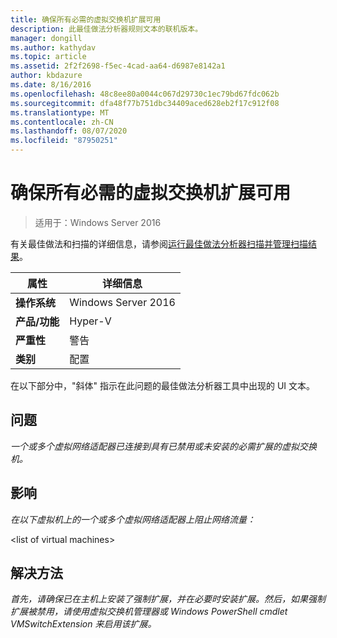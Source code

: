 ```yaml
---
title: 确保所有必需的虚拟交换机扩展可用
description: 此最佳做法分析器规则文本的联机版本。
manager: dongill
ms.author: kathydav
ms.topic: article
ms.assetid: 2f2f2698-f5ec-4cad-aa64-d6987e8142a1
author: kbdazure
ms.date: 8/16/2016
ms.openlocfilehash: 48c8ee80a0044c067d29730c1ec79bd67fdc062b
ms.sourcegitcommit: dfa48f77b751dbc34409aced628eb2f17c912f08
ms.translationtype: MT
ms.contentlocale: zh-CN
ms.lasthandoff: 08/07/2020
ms.locfileid: "87950251"
---
```

# <a name="ensure-that-all-mandatory-virtual-switch-extensions-are-available"></a>确保所有必需的虚拟交换机扩展可用

>适用于：Windows Server 2016

有关最佳做法和扫描的详细信息，请参阅[运行最佳做法分析器扫描并管理扫描结果](https://go.microsoft.com/fwlink/p/?LinkID=223177)。

|属性|详细信息|
|-|-|
|**操作系统**|Windows Server 2016|
|**产品/功能**|Hyper-V|
|**严重性**|警告|
|**类别**|配置|

在以下部分中，"斜体" 指示在此问题的最佳做法分析器工具中出现的 UI 文本。

## <a name="issue"></a>问题
*一个或多个虚拟网络适配器已连接到具有已禁用或未安装的必需扩展的虚拟交换机。*

## <a name="impact"></a>影响
*在以下虚拟机上的一个或多个虚拟网络适配器上阻止网络流量：*

\<list of virtual machines>

## <a name="resolution"></a>解决方法
*首先，请确保已在主机上安装了强制扩展，并在必要时安装扩展。然后，如果强制扩展被禁用，请使用虚拟交换机管理器或 Windows PowerShell cmdlet VMSwitchExtension 来启用该扩展。*



